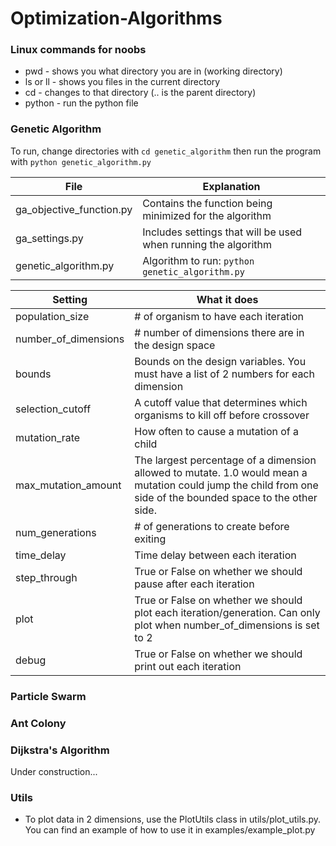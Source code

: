 # Optimization-Algorithms

### Linux commands for noobs
* pwd - shows you what directory you are in (working directory)
* ls or ll - shows you files in the current directory
* cd <directory> - changes to that directory (.. is the parent directory)
* python <file> - run the python file


### Genetic Algorithm
To run, change directories with `cd genetic_algorithm` then run the program with `python genetic_algorithm.py`

| File                     | Explanation |
| ------------------------ | ----------- |
| ga_objective_function.py | Contains the function being minimized for the algorithm |
| ga_settings.py           | Includes settings that will be used when running the algorithm |
| genetic_algorithm.py     | Algorithm to run: `python genetic_algorithm.py` |

| Setting              | What it does |
| -------------------- | ------------ |
| population_size      | # of organism to have each iteration |
| number_of_dimensions | # number of dimensions there are in the design space |
| bounds               | Bounds on the design variables. You must have a list of 2 numbers for each dimension |
| selection_cutoff     | A cutoff value that determines which organisms to kill off before crossover |
| mutation_rate        | How often to cause a mutation of a child |
| max_mutation_amount  | The largest percentage of a dimension allowed to mutate. 1.0 would mean a mutation could jump the child from one side of the bounded space to the other side. |
| num_generations      | # of generations to create before exiting |
| time_delay           | Time delay between each iteration |
| step_through         | True or False on whether we should pause after each iteration |
| plot                 | True or False on whether we should plot each iteration/generation. Can only plot when number_of_dimensions is set to 2 |
| debug                | True or False on whether we should print out each iteration |

### Particle Swarm

### Ant Colony

### Dijkstra's Algorithm

Under construction...

### Utils
* To plot data in 2 dimensions, use the PlotUtils class in utils/plot_utils.py. You can find an example of how to use it in examples/example_plot.py
